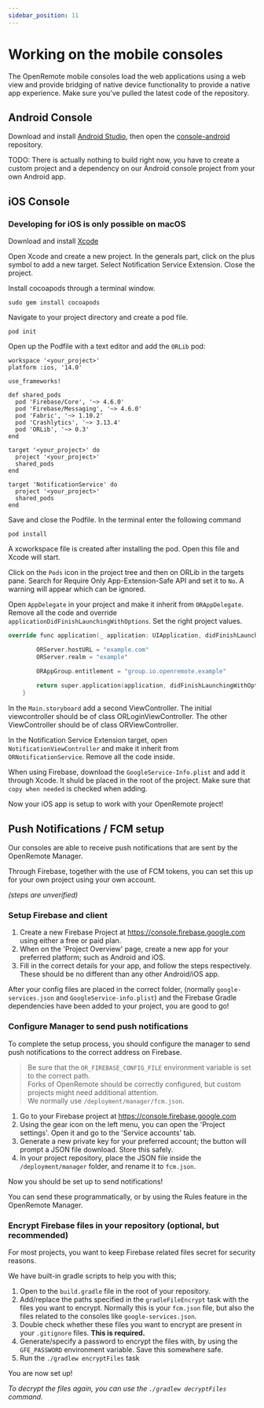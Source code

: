 ```yaml
---
sidebar_position: 11
---
```


# Working on the mobile consoles

The OpenRemote mobile consoles load the web applications using a web view and provide bridging of native device functionality to provide a native app experience.
Make sure you've pulled the latest code of the repository.

## Android Console

Download and install [Android Studio](https://developer.android.com/studio/index.html), then open the [console-android](https://github.com/openremote/console-android) repository.

TODO: There is actually nothing to build right now, you have to create a custom project and a dependency on our Android console project from your own Android app.

## iOS Console

### Developing for iOS is only possible on macOS

Download and install [Xcode](https://itunes.apple.com/nl/app/xcode/id497799835)

Open Xcode and create a new project.
In the generals part, click on the plus symbol to add a new target.
Select Notification Service Extension.
Close the project.

Install cocoapods through a terminal window.

```shell
sudo gem install cocoapods
```
Navigate to your project directory and create a pod file.

```shell
pod init
```

Open up the Podfile with a text editor and add the `ORLib` pod:

```
workspace '<your_project>'
platform :ios, '14.0'

use_frameworks!

def shared_pods
  pod 'Firebase/Core', '~> 4.6.0'
  pod 'Firebase/Messaging', '~> 4.6.0'
  pod 'Fabric', '~> 1.10.2'
  pod 'Crashlytics', '~> 3.13.4'
  pod 'ORLib', '~> 0.3'
end

target '<your_project>' do
  project '<your_project>'
  shared_pods
end

target 'NotificationService' do
  project '<your_project>'
  shared_pods
end
```

Save and close the Podfile.
In the terminal enter the following command

```shell
pod install
```

A xcworkspace file is created after installing the pod.
Open this file and Xcode will start.

Click on the `Pods` icon in the project tree and then on ORLib in the targets pane.
Search for Require Only App-Extension-Safe API and set it to `No`.
A warning will appear which can be ignored.

Open `AppDelegate` in your project and make it inherit from `ORAppDelegate`.
Remove all the code and override `applicationDidFinishLaunchingWithOptions`.
Set the right project values.

```cpp
override func application(_ application: UIApplication, didFinishLaunchingWithOptions launchOptions: [UIApplicationLaunchOptionsKey: Any]?) -> Bool {

        ORServer.hostURL = "example.com"
        ORServer.realm = "example"

        ORAppGroup.entitlement = "group.io.openremote.example"
        
        return super.application(application, didFinishLaunchingWithOptions: launchOptions)
    }
```

In the `Main.storyboard` add a second ViewController.
The initial viewcontroller should be of class ORLoginViewController.
The other ViewController should be of class ORViewController.

In the Notification Service Extension target, open `NotificationViewController` and make it inherit from `ORNotificationService`.
Remove all the code inside.

When using Firebase, download the `GoogleService-Info.plist` and add it through Xcode.
It shuld be placed in the root of the project.
Make sure that `copy when needed` is checked when adding.

Now your iOS app is setup to work with your OpenRemote project!

## Push Notifications / FCM setup

Our consoles are able to receive push notifications that are sent by the OpenRemote Manager.

Through Firebase, together with the use of FCM tokens, you can set this up for your own project using your own account.

*(steps are unverified)*

### Setup Firebase and client

1. Create a new Firebase Project at https://console.firebase.google.com using either a free or paid plan.
2. When on the 'Project Overview' page, create a new app for your preferred platform; such as Android and iOS.
3. Fill in the correct details for your app, and follow the steps respectively. These should be no different than any other Android/iOS app.

After your config files are placed in the correct folder, (normally `google-services.json` and `GoogleService-info.plist`) and the Firebase Gradle dependencies have been added to your project, you are good to go!

### Configure Manager to send push notifications

To complete the setup process, you should configure the manager to send push notifications to the correct address on Firebase.

> Be sure that the `OR_FIREBASE_CONFIG_FILE` environment variable is set to the correct path.<br />
> Forks of OpenRemote should be correctly configured, but custom projects might need additional attention.<br />
> We normally use `/deployment/manager/fcm.json`.

1. Go to your Firebase project at https://console.firebase.google.com
2. Using the gear icon on the left menu, you can open the 'Project settings'. Open it and go to the 'Service accounts' tab.
3. Generate a new private key for your preferred account; the button will prompt a JSON file download. Store this safely.
4. In your project repository, place the JSON file inside the `/deployment/manager` folder, and rename it to `fcm.json`.

Now you should be set up to send notifications!

You can send these programmatically, or by using the Rules feature in the OpenRemote Manager.

### Encrypt Firebase files in your repository (optional, but recommended)

For most projects, you want to keep Firebase related files secret for security reasons.

We have built-in gradle scripts to help you with this;

1. Open to the `build.gradle` file in the root of your repository.
2. Add/replace the paths specified in the `gradleFileEncrypt` task with the files you want to encrypt.
   Normally this is your `fcm.json` file, but also the files related to the consoles like `google-services.json`.
3. Double check whether these files you want to encrypt are present in your `.gitignore` files. **This is required.**
4. Generate/specify a password to encrypt the files with, by using the `GFE_PASSWORD` environment variable. Save this somewhere safe.
5. Run the `./gradlew encryptFiles` task

You are now set up!

*To decrypt the files again, you can use the `./gradlew decryptFiles` command.*
